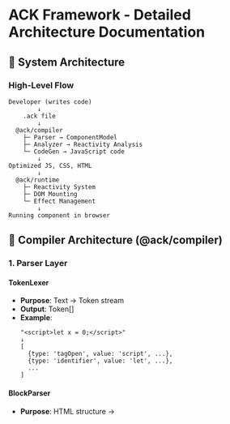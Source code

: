 # ACK Framework - Detailed Architecture Documentation

## 📐 System Architecture

### High-Level Flow

```
Developer (writes code)
        ↓
    .ack file
        ↓
  @ack/compiler
    ├─ Parser → ComponentModel
    ├─ Analyzer → Reactivity Analysis
    └─ CodeGen → JavaScript code
        ↓
Optimized JS, CSS, HTML
        ↓
  @ack/runtime
    ├─ Reactivity System
    ├─ DOM Mounting
    └─ Effect Management
        ↓
Running component in browser
```

## 🔷 Compiler Architecture (@ack/compiler)

### 1. Parser Layer

#### TokenLexer
- **Purpose**: Text → Token stream
- **Output**: Token[]
- **Example**:
  ```
  "<script>let x = 0;</script>"
  ↓
  [
    {type: 'tagOpen', value: 'script', ...},
    {type: 'identifier', value: 'let', ...},
    ...
  ]
  ```

#### BlockParser
- **Purpose**: HTML structure → <script>, <template>, <style> blocks
- **Output**: ParsedBlocks {script, template, style}
- **Method**: Regex-based extraction

#### TemplateParser
- **Purpose**: Template HTML → AST + Variable references
- **Output**: TemplateAST
- **Handles**:
  - HTML element parsing
  - `{variableName}` interpolations
  - `@event={handler}` event bindings
  - Attribute parsing

#### StyleParser
- **Purpose**: CSS rules → ParsedStyle (scoped CSS)
- **Output**: ParsedStyle { content, scoped, scopeId, rules }
- **Scoping**: Using `[ack-xxxxx]` attribute selector

#### ComponentParser
- **Purpose**: Orchestrate all parsers
- **Output**: ComponentModel
- **Process**:
  1. BlockParser to separate blocks
  2. Parse let/var declarations
  3. Parse template
  4. Process CSS

### 2. Analyzer Layer

#### ReactivityAnalyzer
- **Purpose**: Identify reactive variables and track references
- **Output**: ReactiveVariable[] with dependencies
- **Algorithm**:
  ```
  1. Find let/var declarations in script
  2. Search for usages in template
  3. Resolve dependencies
  4. Check for circular dependencies
  ```

#### DependencyGraph
- **Purpose**: Represent variable relationships as graph
- **Data Structure**:
  ```
  nodes: Map<varName, DependencyNode>
  edges: Map<varName, dependencies[]>
  ```
- **Operations**:
  - `getTopologicalOrder()` - Update order
  - `getAffectedVariables()` - Cascade updates
  - `getFullDependencyChain()` - All dependencies

### 3. CodeGenerator Layer

#### ESMGenerator
- **Purpose**: ComponentModel → ES6 Module format JavaScript
- **Output**: JavaScript code
- **Structure**:
  ```javascript
  import { mount, createReactive } from '@ack/runtime';
  
  export default function Counter(props) {
    let count = 0;
    const reactive = createReactive({ count });
    
    const element = document.createElement('div');
    element.innerHTML = `<h1>Count: {count}</h1>...`;
    
    return {
      element,
      mount(target) { ackMount(this, target); },
      destroy() { element?.remove(); }
    };
  }
  ```

#### CJSGenerator
- **Purpose**: CommonJS format code
- Same as ESMGenerator, just different import/export syntax

#### DOMUpdateCodeGen
- **Purpose**: Generate DOM update code on reactive change
- **Output**: Handler functions
- **Principle**: Surgical DOM updates - update only changed parts
- **Example**:
  ```javascript
  domUpdateHandlers.set('count', (newValue) => {
    const elements = element.querySelectorAll('[data-variable="count"]');
    elements.forEach(el => { el.textContent = newValue; });
  });
  ```

#### HydrationCodeGen
- **Purpose**: Server-rendered HTML → Client hydration
- **Process**:
  1. Extract state from `[data-ack-state]` script tag
  2. Instantiate component with state
  3. Restore event listeners
  4. Make DOM interactive

## 🔶 Runtime Architecture (@ack/runtime)

### 1. Reactivity System

#### createReactive()
- **Purpose**: JavaScript object → Reactive proxy
- **Mechanism**: ES6 Proxy
- **Features**:
  ```javascript
  const reactive = createReactive({ count: 0 });
  reactive.count = 1;  // Automatically triggers watchers
  ```

#### watch()
- **Purpose**: Listen for changes
- **Usage**:
  ```javascript
  const unwatch = watch(reactive, 'count', (newVal, oldVal) => {
    console.log(`count changed: ${oldVal} → ${newVal}`);
  });
  ```

### 2. DOM Mounting

#### mount()
- **Purpose**: Attach component to DOM
- **Process**:
  1. Resolve target selector
  2. Append component.element to target
  3. Return element

#### unmount()
- **Purpose**: Remove component and cleanup
- **Steps**:
  1. Remove element from DOM
  2. Call destroy hook
  3. Clean up watchers

#### hydrate()
- **Purpose**: Hydrate SSR HTML
- **SSR State Pattern**:
  ```html
  <div id="app" ack-xxxxx><!-- Server rendered HTML --></div>
  <script data-ack-state type="application/json">
    {"count": 0, ...}
  </script>
  ```

### 3. Effect Management

#### createEffect()
- **Purpose**: Manage side effects (setup/cleanup)
- **Usage**:
  ```javascript
  createEffect(() => {
    console.log('Component mounted');
    
    return () => {
      console.log('Component destroyed');
    };
  });
  ```

#### Computed<T>
- **Purpose**: Memoized computed properties
- **Lazy evaluation** - calculated until accessed
- **Dirty tracking** - recalculate on change

#### EffectManager
- **Purpose**: Manage multiple effects
- **API**:
  ```javascript
  const manager = new EffectManager();
  manager.add('effect1', callback);
  manager.remove('effect1');
  manager.clear(); // Remove all
  ```

## 🔄 Data Flows

### Parse Flow

```
Input: .ack file content
  ↓
TokenLexer.tokenize()
  ↓ Token[]
BlockParser.parse()
  ↓ ParsedBlocks { script, template, style }
ComponentParser.parse()
  ↓ ComponentModel
  ├─ scriptBlock (ReactiveVariable[], ImportStatement[])
  ├─ templateBlock (usedVariables[], events[])
  └─ styleBlock (scopeId, rules[])
```

### Analysis Flow

```
ComponentModel.scriptBlock.reactiveVariables
  ↓
ReactivityAnalyzer.analyze()
  ↓ Enhanced ReactiveVariable[] (with dependencies)
DependencyGraph.buildFromVariables()
  ↓ Directed Graph
  └─ nodes, edges, topological sort possible
```

### Code Generation Flow

```
ComponentModel + DependencyGraph
  ↓
ESMGenerator (or CJSGenerator)
  ├─ generateImports()
  ├─ generateReactiveSetup()
  ├─ generateHTMLTemplate()
  ├─ generateEventHandlers()
  └─ generateComponentExport()
  ↓
JavaScript code (ESM format)
```

### Runtime Flow

```
User Action (e.g., button click)
    ↓
Variable Update (e.g., count++)
    ↓
Proxy Setter Triggered
    ↓
Watcher Callbacks Executed
    ↓
DOM Update Handler Called
    ↓
Element's Content Updated
    ↓
Browser Renders
```

## 🎯 Design Principles

### 1. No Virtual DOM - Direct DOM Manipulation

**Why**: Simpler, faster, less memory

**How**: Compiler generates exact selectors and update operations at compile time

### 2. Zero Runtime Framework

**Goal**: Minimal runtime - important logic in compiled code

**Benefit**: Small bundle size, fast boot

### 3. Reactivity via JavaScript Assignment

**Simplicity**: `count++` automatically triggers UI update

**Implementation**: ES6 Proxy + Compiler code generation

### 4. Scoped CSS by Default

**Isolation**: No style clashes

**Mechanism**: Unique attribute selector (e.g., `[ack-abc123]`)

### 5. Type-Safe Compiler

**Full Strict TypeScript**: Compile-time safety guarantee

**Benefit**: Fewer errors in large projects

## 📊 Performance Considerations

### Compiler

- **Tokenization**: O(n) - linear scan
- **Parsing**: O(n) - single pass
- **Analysis**: O(n + e) - graph traversal
- **Code generation**: O(n) - string building

### Runtime

- **Reactivity**: O(1) Proxy operations
- **DOM updates**: O(k) where k = affected elements
- **Effect tracking**: O(1) per effect

### Optimization Opportunities

1. **Memoization**: Parser output cache
2. **Tree shaking**: Unused variable elimination
3. **Code splitting**: Component-level lazy loading
4. **Incremental hydration**: Progressive enhancement

## 🔐 Security

### XSS Prevention

- Template interpolations → escape
- Attribute bindings → validation
- User input handling → sanitize

### Dependency Security

- Minimal runtime dependencies
- Parser libraries (Babel, Acorn) well-maintained
- Regular security audits

## 📚 Type Safety

### Strict TypeScript Configuration

```json
{
  "strict": true,
  "noUnusedLocals": true,
  "noUnusedParameters": true,
  "noImplicitReturns": true,
  "noFallthroughCasesInSwitch": true
}
```

### Export Constraints

- Public API fully typed
- Internal types isolated
- Type narrowing enforced

## 🔗 Dependencies

### @ack/compiler

- `@babel/parser` - ES6+ parsing
- `@babel/traverse` - AST traversal
- `@babel/types` - Type definitions
- `acorn` - Lightweight parser
- `postcss` - CSS transformation
- `posthtml` - HTML transformation

### @ack/runtime

- **Zero production dependencies** - Pure JavaScript

## 📈 Scalability

### Monorepo Strategy

- Clear package boundaries
- Independent versioning
- Shared types via npm
- Easy integration

### Future Packages

- `@ack/kit` - Full framework
- `@ack/cli` - Scaffolding
- `@ack/vite-plugin` - Dev server
- `@ack/language-tools` - IDE support

---

**Version**: 0.0.1  
**Last Updated**: October 2025
